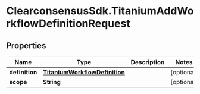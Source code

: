 # ClearconsensusSdk.TitaniumAddWorkflowDefinitionRequest

## Properties

Name | Type | Description | Notes
------------ | ------------- | ------------- | -------------
**definition** | [**TitaniumWorkflowDefinition**](TitaniumWorkflowDefinition.md) |  | [optional] 
**scope** | **String** |  | [optional] 


